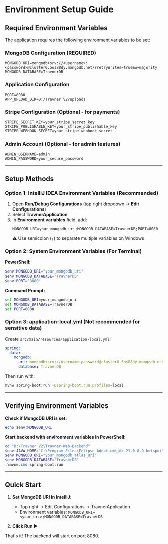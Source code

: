 # Environment Setup Guide

## Required Environment Variables

The application requires the following environment variables to be set:

### **MongoDB Configuration** (REQUIRED)
```
MONGODB_URI=mongodb+srv://<username>:<password>@cluster0.5os88dy.mongodb.net/?retryWrites=true&w=majority
MONGODB_DATABASE=TravnerDB
```

### **Application Configuration**
```
PORT=8080
APP_UPLOAD_DIR=D:/Travner V2/uploads
```

### **Stripe Configuration** (Optional - for payments)
```
STRIPE_SECRET_KEY=your_stripe_secret_key
STRIPE_PUBLISHABLE_KEY=your_stripe_publishable_key
STRIPE_WEBHOOK_SECRET=your_stripe_webhook_secret
```

### **Admin Account** (Optional - for admin features)
```
ADMIN_USERNAME=admin
ADMIN_PASSWORD=your_secure_password
```

---

## Setup Methods

### Option 1: IntelliJ IDEA Environment Variables (Recommended)

1. Open **Run/Debug Configurations** (top right dropdown → **Edit Configurations**)
2. Select **TravnerApplication**
3. In **Environment variables** field, add:
   ```
   MONGODB_URI=your_mongodb_uri;MONGODB_DATABASE=TravnerDB;PORT=8080
   ```
   ⚠️ Use semicolon (`;`) to separate multiple variables on Windows

### Option 2: System Environment Variables (For Terminal)

**PowerShell:**
```powershell
$env:MONGODB_URI="your_mongodb_uri"
$env:MONGODB_DATABASE="TravnerDB"
$env:PORT="8080"
```

**Command Prompt:**
```cmd
set MONGODB_URI=your_mongodb_uri
set MONGODB_DATABASE=TravnerDB
set PORT=8080
```

### Option 3: application-local.yml (Not recommended for sensitive data)

Create `src/main/resources/application-local.yml`:
```yaml
spring:
  data:
    mongodb:
      uri: mongodb+srv://username:password@cluster0.5os88dy.mongodb.net/?retryWrites=true&w=majority
      database: TravnerDB
```

Then run with:
```bash
mvnw spring-boot:run -Dspring-boot.run.profiles=local
```

---

## Verifying Environment Variables

**Check if MongoDB URI is set:**
```powershell
echo $env:MONGODB_URI
```

**Start backend with environment variables in PowerShell:**
```powershell
cd "D:\Travner V2\Travner-Web-Backend"
$env:JAVA_HOME="C:\Program Files\Eclipse Adoptium\jdk-21.0.8.9-hotspot"
$env:MONGODB_URI="your_mongodb_atlas_uri"
$env:MONGODB_DATABASE="TravnerDB"
.\mvnw.cmd spring-boot:run
```

---

## Quick Start

1. **Set MongoDB URI in IntelliJ**:
   - Top right → Edit Configurations → TravnerApplication
   - Environment variables: `MONGODB_URI=<your_uri>;MONGODB_DATABASE=TravnerDB`

2. **Click Run** ▶️

That's it! The backend will start on port 8080.
